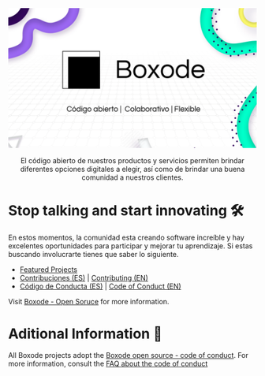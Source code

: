 <img src="https://raw.githubusercontent.com/Boxode/.github/main/images/Boxode%20Banner.png" alt="Boxode" />
<p align="center" style=" font-weight: 400; ">El código abierto de nuestros productos y servicios permiten brindar diferentes opciones digitales a elegir, así como de brindar una buena comunidad a nuestros clientes.</p>

# Stop talking and start innovating 🛠

En estos momentos, la comunidad esta creando software increíble y hay excelentes oportunidades para participar y mejorar tu aprendizaje. Si estas buscando involucrarte tienes que saber lo siguiente.

* [Featured Projects]()
* [Contribuciones (ES)](https://boxode.org/oss/contributing) | [Contributing (EN)]()
* [Código de Conducta (ES)](https://github.com/VisualTradex/.github/blob/main/CODE_OF_CONDUCT.md) | [Code of Conduct (EN)](https://github.com/VisualTradex/.github/blob/main/CODE_OF_CONDUCT_EN.md)

Visit [Boxode - Open Soruce](https://boxode.org/oss) for more information.

# Aditional Information 💭

All Boxode projects adopt the [Boxode open source - code of conduct](https://boxode.org/oss/coc). For more information, consult the [FAQ about the code of conduct](https://boxode.org/oss/coc/faq)
